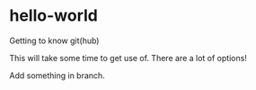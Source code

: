 # hello-world
Getting to know git(hub)

This will take some time to get use of. There are a lot of options!

Add something in branch.
